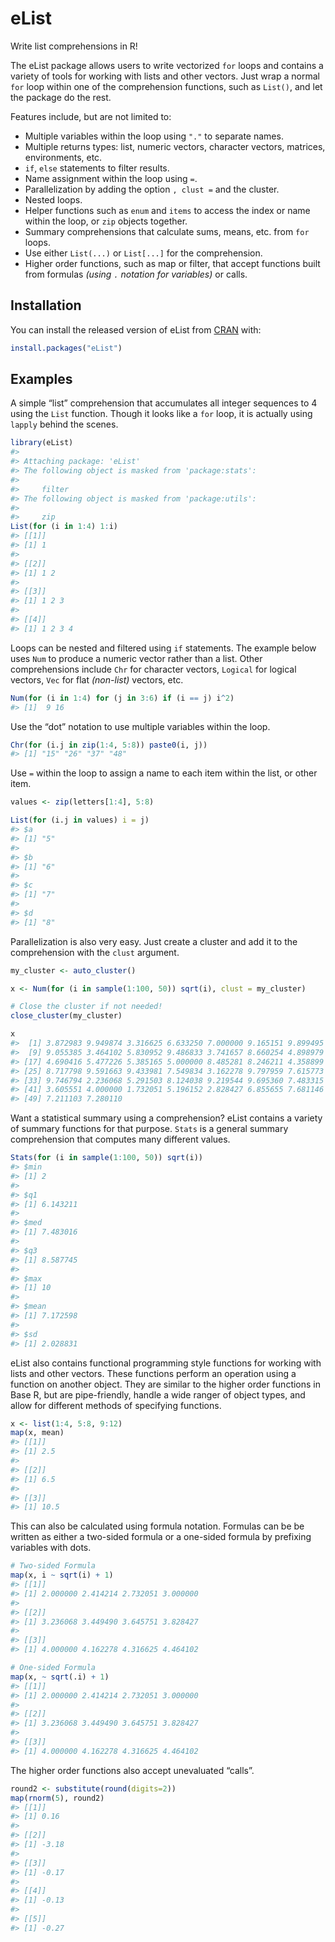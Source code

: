 
<!-- README.md is generated from README.Rmd. Please edit that file -->

# eList

<!-- badges: start -->

<!-- badges: end -->

Write list comprehensions in R\!

The eList package allows users to write vectorized `for` loops and
contains a variety of tools for working with lists and other vectors.
Just wrap a normal `for` loop within one of the comprehension functions,
such as `List()`, and let the package do the rest.

Features include, but are not limited to:

  - Multiple variables within the loop using `"."` to separate names.
  - Multiple returns types: list, numeric vectors, character vectors,
    matrices, environments, etc.
  - `if`, `else` statements to filter results.
  - Name assignment within the loop using `=`.
  - Parallelization by adding the option `, clust =` and the cluster.
  - Nested loops.
  - Helper functions such as `enum` and `items` to access the index or
    name within the loop, or `zip` objects together.
  - Summary comprehensions that calculate sums, means, etc. from `for`
    loops.
  - Use either `List(...)` or `List[...]` for the comprehension.
  - Higher order functions, such as map or filter, that accept functions
    built from formulas *(using `.` notation for variables)* or calls.

## Installation

You can install the released version of eList from
[CRAN](https://CRAN.R-project.org) with:

``` r
install.packages("eList")
```

## Examples

A simple “list” comprehension that accumulates all integer sequences to
4 using the `List` function. Though it looks like a `for` loop, it is
actually using `lapply` behind the scenes.

``` r
library(eList)
#> 
#> Attaching package: 'eList'
#> The following object is masked from 'package:stats':
#> 
#>     filter
#> The following object is masked from 'package:utils':
#> 
#>     zip
List(for (i in 1:4) 1:i)
#> [[1]]
#> [1] 1
#> 
#> [[2]]
#> [1] 1 2
#> 
#> [[3]]
#> [1] 1 2 3
#> 
#> [[4]]
#> [1] 1 2 3 4
```

Loops can be nested and filtered using `if` statements. The example
below uses `Num` to produce a numeric vector rather than a list. Other
comprehensions include `Chr` for character vectors, `Logical` for
logical vectors, `Vec` for flat *(non-list)* vectors, etc.

``` r
Num(for (i in 1:4) for (j in 3:6) if (i == j) i^2)
#> [1]  9 16
```

Use the “dot” notation to use multiple variables within the loop.

``` r
Chr(for (i.j in zip(1:4, 5:8)) paste0(i, j))
#> [1] "15" "26" "37" "48"
```

Use `=` within the loop to assign a name to each item within the list,
or other item.

``` r
values <- zip(letters[1:4], 5:8)

List(for (i.j in values) i = j)
#> $a
#> [1] "5"
#> 
#> $b
#> [1] "6"
#> 
#> $c
#> [1] "7"
#> 
#> $d
#> [1] "8"
```

Parallelization is also very easy. Just create a cluster and add it to
the comprehension with the `clust` argument.

``` r
my_cluster <- auto_cluster()

x <- Num(for (i in sample(1:100, 50)) sqrt(i), clust = my_cluster)

# Close the cluster if not needed!
close_cluster(my_cluster)

x
#>  [1] 3.872983 9.949874 3.316625 6.633250 7.000000 9.165151 9.899495 9.539392
#>  [9] 9.055385 3.464102 5.830952 9.486833 3.741657 8.660254 4.898979 8.000000
#> [17] 4.690416 5.477226 5.385165 5.000000 8.485281 8.246211 4.358899 7.416198
#> [25] 8.717798 9.591663 9.433981 7.549834 3.162278 9.797959 7.615773 3.000000
#> [33] 9.746794 2.236068 5.291503 8.124038 9.219544 9.695360 7.483315 9.643651
#> [41] 3.605551 4.000000 1.732051 5.196152 2.828427 6.855655 7.681146 7.348469
#> [49] 7.211103 7.280110
```

Want a statistical summary using a comprehension? eList contains a
variety of summary functions for that purpose. `Stats` is a general
summary comprehension that computes many different values.

``` r
Stats(for (i in sample(1:100, 50)) sqrt(i))
#> $min
#> [1] 2
#> 
#> $q1
#> [1] 6.143211
#> 
#> $med
#> [1] 7.483016
#> 
#> $q3
#> [1] 8.587745
#> 
#> $max
#> [1] 10
#> 
#> $mean
#> [1] 7.172598
#> 
#> $sd
#> [1] 2.028831
```

eList also contains functional programming style functions for working
with lists and other vectors. These functions perform an operation using
a function on another object. They are similar to the higher order
functions in Base R, but are pipe-friendly, handle a wide ranger of
object types, and allow for different methods of specifying functions.

``` r
x <- list(1:4, 5:8, 9:12)
map(x, mean)
#> [[1]]
#> [1] 2.5
#> 
#> [[2]]
#> [1] 6.5
#> 
#> [[3]]
#> [1] 10.5
```

This can also be calculated using formula notation. Formulas can be be
written as either a two-sided formula or a one-sided formula by
prefixing variables with dots.

``` r
# Two-sided Formula
map(x, i ~ sqrt(i) + 1)
#> [[1]]
#> [1] 2.000000 2.414214 2.732051 3.000000
#> 
#> [[2]]
#> [1] 3.236068 3.449490 3.645751 3.828427
#> 
#> [[3]]
#> [1] 4.000000 4.162278 4.316625 4.464102

# One-sided Formula
map(x, ~ sqrt(.i) + 1)
#> [[1]]
#> [1] 2.000000 2.414214 2.732051 3.000000
#> 
#> [[2]]
#> [1] 3.236068 3.449490 3.645751 3.828427
#> 
#> [[3]]
#> [1] 4.000000 4.162278 4.316625 4.464102
```

The higher order functions also accept unevaluated “calls”.

``` r
round2 <- substitute(round(digits=2))
map(rnorm(5), round2)
#> [[1]]
#> [1] 0.16
#> 
#> [[2]]
#> [1] -3.18
#> 
#> [[3]]
#> [1] -0.17
#> 
#> [[4]]
#> [1] -0.13
#> 
#> [[5]]
#> [1] -0.27
```
